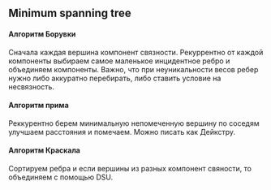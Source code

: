 ## Minimum spanning tree

#### Алгоритм Борувки
Сначала каждая вершина компонент связности. Рекуррентно от каждой компоненты выбираем самое маленькое инцидентное ребро и объединяем компоненты. 
Важно, что при неуникальности весов ребер нужно либо аккуратно перебирать, либо ставить условие на несвязность. 


#### Алгоритм прима

Реккурентно берем минимальную непомеченную вершину по соседям улучшаем расстояния и помечаем. Можно писать как Дейкстру.
 
#### Алгоритм Краскала
Сортируем ребра и если вершины из разных компонент свяности, то объединяем c помощью DSU.
